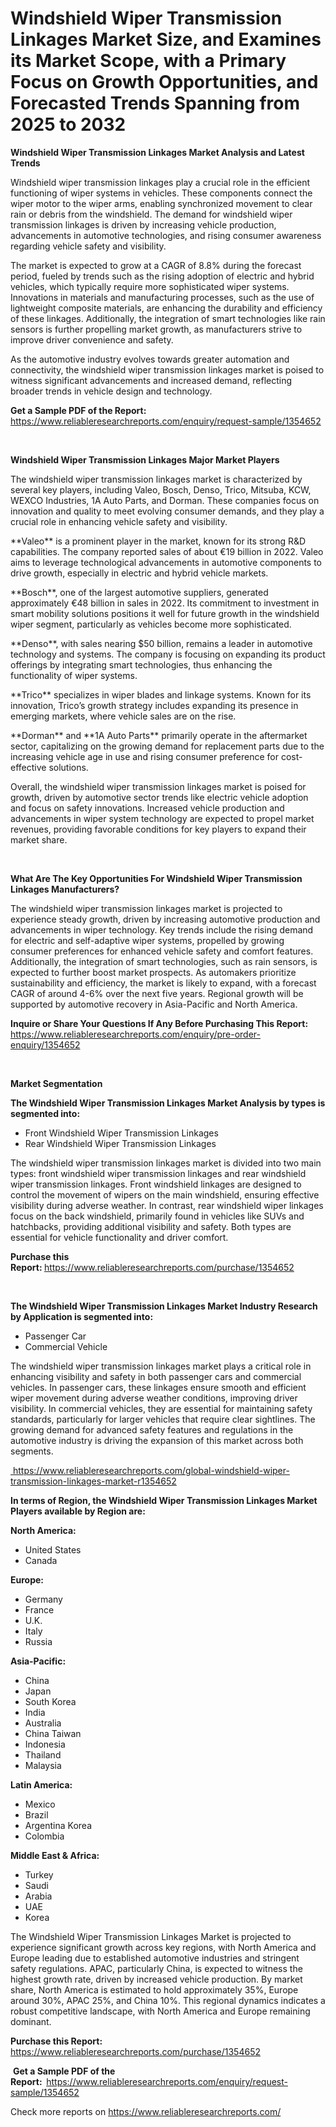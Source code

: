 <p><h1>Windshield Wiper Transmission Linkages Market Size, and Examines its Market Scope, with a Primary Focus on Growth Opportunities, and Forecasted Trends Spanning from 2025 to 2032</h1></p><p><strong>Windshield Wiper Transmission Linkages Market Analysis and Latest Trends</strong></p>
<p><p>Windshield wiper transmission linkages play a crucial role in the efficient functioning of wiper systems in vehicles. These components connect the wiper motor to the wiper arms, enabling synchronized movement to clear rain or debris from the windshield. The demand for windshield wiper transmission linkages is driven by increasing vehicle production, advancements in automotive technologies, and rising consumer awareness regarding vehicle safety and visibility.</p><p>The market is expected to grow at a CAGR of 8.8% during the forecast period, fueled by trends such as the rising adoption of electric and hybrid vehicles, which typically require more sophisticated wiper systems. Innovations in materials and manufacturing processes, such as the use of lightweight composite materials, are enhancing the durability and efficiency of these linkages. Additionally, the integration of smart technologies like rain sensors is further propelling market growth, as manufacturers strive to improve driver convenience and safety.</p><p>As the automotive industry evolves towards greater automation and connectivity, the windshield wiper transmission linkages market is poised to witness significant advancements and increased demand, reflecting broader trends in vehicle design and technology.</p></p>
<p><strong>Get a Sample PDF of the Report:&nbsp;</strong> <a href="https://www.reliableresearchreports.com/enquiry/request-sample/1354652?utm_campaign=3131&utm_medium=2&utm_source=Github&utm_content=ia&utm_term=31032025&utm_id=windshield-wiper-transmission-linkages">https://www.reliableresearchreports.com/enquiry/request-sample/1354652</a></p>
<p>&nbsp;</p>
<p><strong>Windshield Wiper Transmission Linkages Major Market Players</strong></p>
<p><p>The windshield wiper transmission linkages market is characterized by several key players, including Valeo, Bosch, Denso, Trico, Mitsuba, KCW, WEXCO Industries, 1A Auto Parts, and Dorman. These companies focus on innovation and quality to meet evolving consumer demands, and they play a crucial role in enhancing vehicle safety and visibility.</p><p>**Valeo** is a prominent player in the market, known for its strong R&D capabilities. The company reported sales of about €19 billion in 2022. Valeo aims to leverage technological advancements in automotive components to drive growth, especially in electric and hybrid vehicle markets.</p><p>**Bosch**, one of the largest automotive suppliers, generated approximately €48 billion in sales in 2022. Its commitment to investment in smart mobility solutions positions it well for future growth in the windshield wiper segment, particularly as vehicles become more sophisticated.</p><p>**Denso**, with sales nearing $50 billion, remains a leader in automotive technology and systems. The company is focusing on expanding its product offerings by integrating smart technologies, thus enhancing the functionality of wiper systems.</p><p>**Trico** specializes in wiper blades and linkage systems. Known for its innovation, Trico’s growth strategy includes expanding its presence in emerging markets, where vehicle sales are on the rise.</p><p>**Dorman** and **1A Auto Parts** primarily operate in the aftermarket sector, capitalizing on the growing demand for replacement parts due to the increasing vehicle age in use and rising consumer preference for cost-effective solutions.</p><p>Overall, the windshield wiper transmission linkages market is poised for growth, driven by automotive sector trends like electric vehicle adoption and focus on safety innovations. Increased vehicle production and advancements in wiper system technology are expected to propel market revenues, providing favorable conditions for key players to expand their market share.</p></p>
<p>&nbsp;</p>
<p><strong>What Are The Key Opportunities For Windshield Wiper Transmission Linkages Manufacturers?</strong></p>
<p><p>The windshield wiper transmission linkages market is projected to experience steady growth, driven by increasing automotive production and advancements in wiper technology. Key trends include the rising demand for electric and self-adaptive wiper systems, propelled by growing consumer preferences for enhanced vehicle safety and comfort features. Additionally, the integration of smart technologies, such as rain sensors, is expected to further boost market prospects. As automakers prioritize sustainability and efficiency, the market is likely to expand, with a forecast CAGR of around 4-6% over the next five years. Regional growth will be supported by automotive recovery in Asia-Pacific and North America.</p></p>
<p><strong>Inquire or Share Your Questions If Any Before Purchasing This Report:</strong> <a href="https://www.reliableresearchreports.com/enquiry/pre-order-enquiry/1354652?utm_campaign=3131&utm_medium=2&utm_source=Github&utm_content=ia&utm_term=31032025&utm_id=windshield-wiper-transmission-linkages">https://www.reliableresearchreports.com/enquiry/pre-order-enquiry/1354652</a></p>
<p>&nbsp;</p>
<p><strong>Market Segmentation</strong></p>
<p><strong>The Windshield Wiper Transmission Linkages Market Analysis by types is segmented into:</strong></p>
<p><ul><li>Front Windshield Wiper Transmission Linkages</li><li>Rear Windshield Wiper Transmission Linkages</li></ul></p>
<p><p>The windshield wiper transmission linkages market is divided into two main types: front windshield wiper transmission linkages and rear windshield wiper transmission linkages. Front windshield linkages are designed to control the movement of wipers on the main windshield, ensuring effective visibility during adverse weather. In contrast, rear windshield wiper linkages focus on the back windshield, primarily found in vehicles like SUVs and hatchbacks, providing additional visibility and safety. Both types are essential for vehicle functionality and driver comfort.</p></p>
<p><strong>Purchase this Report:&nbsp;</strong><a href="https://www.reliableresearchreports.com/purchase/1354652?utm_campaign=3131&utm_medium=2&utm_source=Github&utm_content=ia&utm_term=31032025&utm_id=windshield-wiper-transmission-linkages">https://www.reliableresearchreports.com/purchase/1354652</a></p>
<p>&nbsp;</p>
<p><strong>The Windshield Wiper Transmission Linkages Market Industry Research by Application is segmented into:</strong></p>
<p><ul><li>Passenger Car</li><li>Commercial Vehicle</li></ul></p>
<p><p>The windshield wiper transmission linkages market plays a critical role in enhancing visibility and safety in both passenger cars and commercial vehicles. In passenger cars, these linkages ensure smooth and efficient wiper movement during adverse weather conditions, improving driver visibility. In commercial vehicles, they are essential for maintaining safety standards, particularly for larger vehicles that require clear sightlines. The growing demand for advanced safety features and regulations in the automotive industry is driving the expansion of this market across both segments.</p></p>
<p><a href="https://www.reliableresearchreports.com/global-windshield-wiper-transmission-linkages-market-r1354652?utm_campaign=3131&utm_medium=2&utm_source=Github&utm_content=ia&utm_term=31032025&utm_id=windshield-wiper-transmission-linkages">&nbsp;https://www.reliableresearchreports.com/global-windshield-wiper-transmission-linkages-market-r1354652</a></p>
<p><strong>In terms of Region, the Windshield Wiper Transmission Linkages Market Players available by Region are:</strong></p>
<p>
    <p> <strong> North America: </strong>
        <ul>
            <li>United States</li>
            <li>Canada</li>
        </ul>
        </p> 
    <p> <strong> Europe: </strong>
        <ul>
            <li>Germany</li>
            <li>France</li>
            <li>U.K.</li>
            <li>Italy</li>
            <li>Russia</li>
        </ul>
        </p> 
    <p> <strong> Asia-Pacific: </strong>
        <ul>
            <li>China</li>
            <li>Japan</li>
            <li>South Korea</li>
            <li>India</li>
            <li>Australia</li>
            <li>China Taiwan</li>
            <li>Indonesia</li>
            <li>Thailand</li>
            <li>Malaysia</li>
        </ul>
        </p> 
    <p> <strong> Latin America: </strong>
        <ul>
            <li>Mexico</li>
            <li>Brazil</li>
            <li>Argentina Korea</li>
            <li>Colombia</li>
        </ul>
        </p> 
    <p> <strong> Middle East & Africa: </strong>
        <ul>
            <li>Turkey</li>
            <li>Saudi</li>
            <li>Arabia</li>
            <li>UAE</li>
            <li>Korea</li>
        </ul>
    </p>
    </p>
<p><p>The Windshield Wiper Transmission Linkages Market is projected to experience significant growth across key regions, with North America and Europe leading due to established automotive industries and stringent safety regulations. APAC, particularly China, is expected to witness the highest growth rate, driven by increased vehicle production. By market share, North America is estimated to hold approximately 35%, Europe around 30%, APAC 25%, and China 10%. This regional dynamics indicates a robust competitive landscape, with North America and Europe remaining dominant.</p></p>
<p><strong>Purchase this Report: </strong><a href="https://www.reliableresearchreports.com/purchase/1354652?utm_campaign=3131&utm_medium=2&utm_source=Github&utm_content=ia&utm_term=31032025&utm_id=windshield-wiper-transmission-linkages">https://www.reliableresearchreports.com/purchase/1354652</a></p>
<p>&nbsp;<strong>Get a Sample PDF of the Report:&nbsp;&nbsp;</strong><a href="https://www.reliableresearchreports.com/enquiry/request-sample/1354652?utm_campaign=3131&utm_medium=2&utm_source=Github&utm_content=ia&utm_term=31032025&utm_id=windshield-wiper-transmission-linkages">https://www.reliableresearchreports.com/enquiry/request-sample/1354652</a></p>
<p><strong></strong></p>
<p>Check more reports on <a href="https://www.reliableresearchreports.com/?utm_campaign=3131&utm_medium=2&utm_source=Github&utm_content=ia&utm_term=31032025&utm_id=windshield-wiper-transmission-linkages">https://www.reliableresearchreports.com/</a></p>